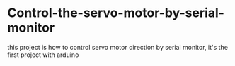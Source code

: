 # Control-the-servo-motor-by-serial-monitor
this project is how to control servo motor direction by serial monitor, it's the first project with arduino

